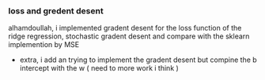 ### loss and gredent desent
alhamdoullah, i implemented gradent desent for the loss function of the ridge regression, stochastic gradent desent and compare with the sklearn implemention by MSE
- extra, i add an trying to implement the gradent desent but compine the b intercept with the w  ( need to more work i think )
